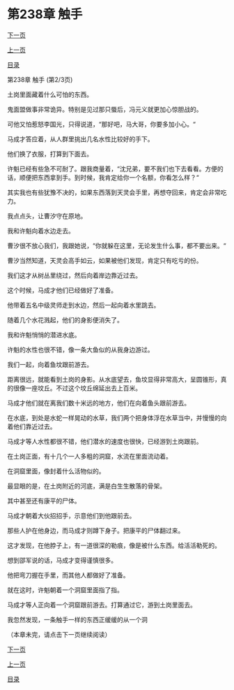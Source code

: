 <h1>第238章    触手</h1>
            <div><p><a href="./0713_%E7%AC%AC238%E7%AB%A0_%E8%A7%A6%E6%89%8B.md">下一页</a></p><p><a href="./0711_%E7%AC%AC238%E7%AB%A0_%E8%A7%A6%E6%89%8B.md">上一页</a></p><p><a href="../">目录</a></p></div>
            <div><p>第238章    触手 (第2/3页)</p><p>土岗里面藏着什么可怕的东西。</p><p>鬼面盟做事非常诡异。特别是见过那只蜃后，冯元义就更加心惊胆战的。</p><p>可他又怕惹怒李国光，只得说道，“那好吧，马大哥，你要多加小心。“</p><p>马成才答应着，从人群里挑出几名水性比较好的手下。</p><p>他们换了衣服，打算到下面去。</p><p>许魁已经有些急不可耐了。跟我商量着，“沈兄弟，要不我们也下去看看。方便的话，顺便把东西拿到手。到时候，我肯定给你一个名额，你看怎么样？“</p><p>其实我也有些犹豫不决的，如果东西落到天灵会手里，再想夺回来，肯定会非常吃力。</p><p>我点点头，让曹汐守在原地。</p><p>我和许魁向着水边走去。</p><p>曹汐很不放心我们，我跟她说，“你就躲在这里，无论发生什么事，都不要出来。“</p><p>曹汐当然知道，天灵会高手如云，如果被他们发现，肯定只有吃亏的份。</p><p>我们这才从树丛里绕过，然后向着岸边靠近过去。</p><p>这个时候，马成才他们已经做好了准备。</p><p>他带着五名中级灵师走到水边，然后一起向着水里跳去。</p><p>随着几个水花溅起，他们的身影便消失了。</p><p>我和许魁悄悄的潜进水底。</p><p>许魁的水性也很不错，像一条大鱼似的从我身边游过。</p><p>我们一起，向着鱼坟跟前游去。</p><p>距离很远，就能看到土岗的身影。从水底望去，鱼坟显得非常高大，呈圆锥形，真的很像一座坟丘。不过这个坟丘绵延出去上百米。</p><p>马成才他们就在离我们数十米远的地方，他们在向着鱼头跟前游去。</p><p>在水底，到处是水蛇一样晃动的水草，我们两个把身体浮在水草当中，并慢慢的向着他们靠近过去。</p><p>马成才等人水性都很不错，他们潜水的速度也很快，已经游到土岗跟前。</p><p>在土岗正面，有十几个一人多粗的洞窟，水流在里面流动着。</p><p>在洞窟里面，像封着什么活物似的。</p><p>最显眼的是，在土岗附近的河底，满是白生生散落的骨架。</p><p>其中甚至还有康平的尸体。</p><p>马成才朝着大伙招招手，示意他们到他跟前去。</p><p>那些人护在他身边，而马成才则蹲下身子。把康平的尸体翻过来。</p><p>这才发现，在他脖子上，有一道很深的勒痕，像是被什么东西。给活活勒死的。</p><p>想到邵军说的话，马成才变得谨慎很多。</p><p>他把弯刀握在手里，而其他人都做好了准备。</p><p>就在这时，许魁朝着一个洞窟里面指了指。</p><p>马成才等人正向着一个洞窟跟前游去。打算通过它，游到土岗里面去。</p><p>我忽然发现，一条触手一样的东西正缓缓的从一个洞</p><p>（本章未完，请点击下一页继续阅读）</p></div>
            <div><p><a href="./0713_%E7%AC%AC238%E7%AB%A0_%E8%A7%A6%E6%89%8B.md">下一页</a></p><p><a href="./0711_%E7%AC%AC238%E7%AB%A0_%E8%A7%A6%E6%89%8B.md">上一页</a></p><p><a href="../">目录</a></p></div>